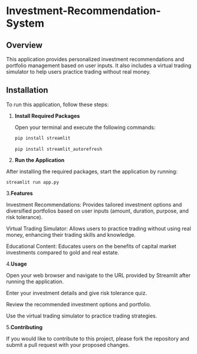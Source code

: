# Investment-Recommendation-System

## Overview

This application provides personalized investment recommendations and portfolio management based on user inputs. It also includes a virtual trading simulator to help users practice trading without real money.

## Installation

To run this application, follow these steps:

1. **Install Required Packages**

   Open your terminal and execute the following commands:

   ```sh
   pip install streamlit
    
   pip install streamlit_autorefresh


2. **Run the Application**

After installing the required packages, start the application by running:

    
    streamlit run app.py


3.**Features**


Investment Recommendations: Provides tailored investment options and diversified portfolios based on user inputs (amount, duration, purpose, and risk tolerance).


Virtual Trading Simulator: Allows users to practice trading without using real money, enhancing their trading skills and knowledge.


Educational Content: Educates users on the benefits of capital market investments compared to gold and real estate.


4.**Usage**


Open your web browser and navigate to the URL provided by Streamlit after running the application.


Enter your investment details and give risk tolerance quiz.


Review the recommended investment options and portfolio.


Use the virtual trading simulator to practice trading strategies.


5.**Contributing**


If you would like to contribute to this project, please fork the repository and submit a pull request with your proposed changes.
